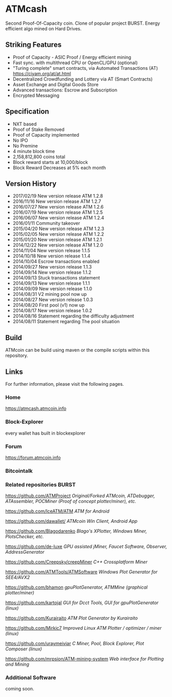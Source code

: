 # ATMcash

Second Proof-Of-Capacity coin. Clone of popular project BURST. Energy efficient algo mined on Hard Drives.

## Striking Features

- Proof of Capacity - ASIC Proof / Energy efficient mining
- Fast sync. with multithread CPU or OpenCL/GPU (optional)
- "Turing complete" smart contracts, via Automated Transactions (AT) https://ciyam.org/at/at.html
- Decentralized Crowdfunding and Lottery via AT (Smart Contracts)
- Asset Exchange and Digital Goods Store
- Advanced transactions: Escrow and Subscription
- Encrypted Messaging

## Specification

- NXT based
- Proof of Stake Removed
- Proof of Capacity implemented
- No IPO
- No Premine
- 4 minute block time
- 2,158,812,800 coins total
- Block reward starts at 10,000/block
- Block Reward Decreases at 5% each month

## Version History

- 2017/02/19 New version release ATM 1.2.8
- 2016/11/16 New version release ATM 1.2.7
- 2016/07/27 New version release ATM 1.2.6
- 2016/07/19 New version release ATM 1.2.5
- 2016/06/07 New version release ATM 1.2.4            
- 2016/01/11 Community takeover
- 2015/04/20 New version release ATM 1.2.3
- 2015/02/05 New version release ATM 1.2.2
- 2015/01/20 New version release ATM 1.2.1
- 2014/12/22 New version release ATM 1.2.0
- 2014/11/04 New version release 1.1.5
- 2014/10/18 New version release 1.1.4
- 2014/10/04 Escrow transactions enabled
- 2014/09/27 New version release 1.1.3
- 2014/09/14 New version release 1.1.2
- 2014/09/13 Stuck transactions statement
- 2014/09/13 New version release 1.1.1
- 2014/09/09 New version release 1.1.0
- 2014/08/31 V2 mining pool now up
- 2014/08/27 New version release 1.0.3
- 2014/08/20 First pool (v1) now up
- 2014/08/17 New version release 1.0.2
- 2014/08/16 Statement regarding the difficulty adjustment
- 2014/08/11 Statement regarding The pool situation

## Build

ATMcoin can be build using maven or the compile scripts within this repository.

## Links

For further information, please visit the following pages.

### Home
https://atmcash.atmcoin.info
### Block-Explorer
every wallet has built in blockexplorer

### Forum
https://forum.atmcoin.info

### Bitcointalk 


### Related repositories BURST
https://github.com/ATMProject *Original/Forked ATMcoin, ATDebugger, ATAssembler, POCMiner (Proof of concept plotter/miner), etc.*

https://github.com/IceATM/ATM *ATM for Android*

https://github.com/dawallet/ *ATMcoin Win Client, Android App*

https://github.com/Blagodarenko  *Blago's XPlotter, Windows Miner, PlotsChecker, etc.*

https://github.com/de-luxe *GPU assisted jMiner, Faucet Software, Observer, AddressGenerator*

https://github.com/Creepsky/creepMiner *C++ Crossplatform Miner*

https://github.com/ATMTools/ATMSoftware *Windows Plot Generator for SEE4/AVX2*

https://github.com/bhamon *gpuPlotGenerator, ATMMine (graphical plotter/miner)*

https://github.com/kartojal *GUI for Dcct Tools, GUI for gpuPlotGenerator (linux)*

https://github.com/Kurairaito *ATM Plot Generator by Kurairaito*

https://github.com/Mirkic7 *Improved Linux ATM Plotter / optimizer / miner (linux)*

https://github.com/uraymeiviar *C Miner, Pool, Block Explorer, Plot Composer (linux)*

https://github.com/mrpsion/ATM-mining-system *Web interface for Plotting and Mining*

### Additional Software
coming soon.
